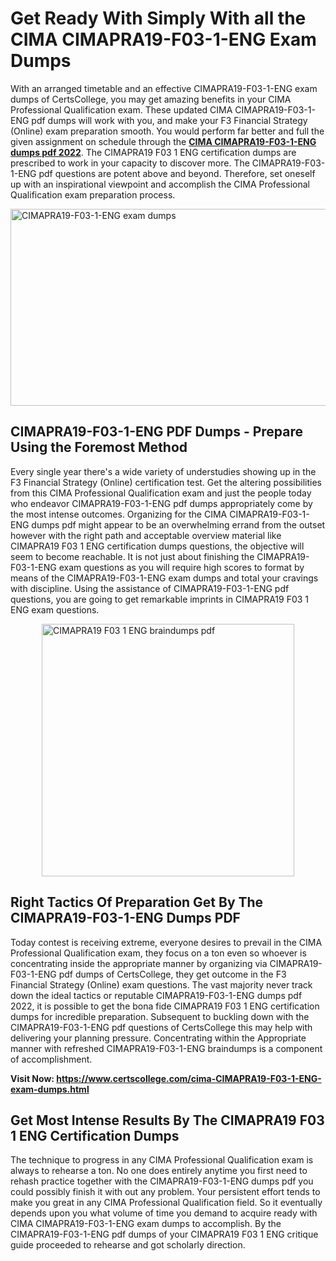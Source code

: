 <h1><strong>Get Ready With Simply With all the CIMA CIMAPRA19-F03-1-ENG Exam Dumps&nbsp;</strong></h1>
<p><span style="font-weight: 400;">With an arranged timetable and an effective  CIMAPRA19-F03-1-ENG exam dumps of CertsCollege, you may get amazing benefits in your CIMA Professional Qualification exam. These updated CIMA CIMAPRA19-F03-1-ENG pdf dumps will work with you, and make your F3 Financial Strategy (Online) exam preparation smooth. You would perform far better and full the given assignment on schedule through the <strong><a href="https://www.certscollege.com/cima-CIMAPRA19-F03-1-ENG-exam-dumps.html">CIMA CIMAPRA19-F03-1-ENG dumps pdf 2022</a></strong>. The CIMAPRA19 F03 1 ENG certification dumps are prescribed to work in your capacity to discover more. The  CIMAPRA19-F03-1-ENG pdf questions are potent above and beyond. Therefore, set oneself up with an inspirational viewpoint and accomplish the CIMA Professional Qualification exam preparation process.&nbsp;</span></p>
<p><span style="font-weight: 400;"><img style="display: block; margin-left: auto; margin-right: auto;" src="https://i.ibb.co/CPDK3ps/Yellow-and-Blue-Initiative-Blog-Banner.png" alt="CIMAPRA19-F03-1-ENG exam dumps" width="559" height="315" /></span></p>
<h2><strong>CIMAPRA19-F03-1-ENG PDF Dumps - Prepare Using the Foremost Method</strong></h2>
<p><span style="font-weight: 400;">Every single year there's a wide variety of understudies showing up in the F3 Financial Strategy (Online) certification test. Get the altering possibilities from this CIMA Professional Qualification exam and just the people today who endeavor CIMAPRA19-F03-1-ENG pdf dumps appropriately come by the most intense outcomes. Organizing for the CIMA CIMAPRA19-F03-1-ENG dumps pdf might appear to be an overwhelming errand from the outset however with the right path and acceptable overview material like CIMAPRA19 F03 1 ENG certification dumps questions, the objective will seem to become reachable. It is not just about finishing the CIMAPRA19-F03-1-ENG exam questions as you will require high scores to format by means of the CIMAPRA19-F03-1-ENG exam dumps and total your cravings with discipline. Using the assistance of CIMAPRA19-F03-1-ENG pdf questions, you are going to get remarkable imprints in CIMAPRA19 F03 1 ENG exam questions.</span></p>
<p><span style="font-weight: 400;"><a href="https://tinyurl.com/yde6wkt6"><img style="display: block; margin-left: auto; margin-right: auto;" src="https://i.ibb.co/9tMrhdY/Teacher-Appreciation-Invitation.png" alt="CIMAPRA19 F03 1 ENG braindumps pdf " width="404" height="404" /></a></span></p>
<h2><strong>Right Tactics Of Preparation Get By The CIMAPRA19-F03-1-ENG Dumps PDF</strong></h2>
<p><span style="font-weight: 400;">Today contest is receiving extreme, everyone desires to prevail in the CIMA Professional Qualification exam, they focus on a ton even so whoever is concentrating inside the appropriate manner by organizing via CIMAPRA19-F03-1-ENG pdf dumps of CertsCollege, they get outcome in the F3 Financial Strategy (Online) exam questions. The vast majority never track down the ideal tactics or reputable CIMAPRA19-F03-1-ENG dumps pdf 2022, it is possible to get the bona fide CIMAPRA19 F03 1 ENG certification dumps for incredible preparation. Subsequent to buckling down with the  CIMAPRA19-F03-1-ENG pdf questions of CertsCollege this may help with delivering your planning pressure. Concentrating within the Appropriate manner with refreshed CIMAPRA19-F03-1-ENG braindumps is a component of accomplishment.</span></p>
<p><span style="font-weight: 400;"><strong>Visit Now: <a href="https://www.certscollege.com/cima-CIMAPRA19-F03-1-ENG-exam-dumps.html">https://www.certscollege.com/cima-CIMAPRA19-F03-1-ENG-exam-dumps.html</a></strong></span></p>
<h2><strong>Get Most Intense Results By The CIMAPRA19 F03 1 ENG Certification Dumps</strong></h2>
<p><span style="font-weight: 400;">The technique to progress in any CIMA Professional Qualification exam is always to rehearse a ton. No one does entirely anytime you first need to rehash practice together with the CIMAPRA19-F03-1-ENG dumps pdf you could possibly finish it with out any problem. Your persistent effort tends to make you great in any CIMA Professional Qualification field. So it eventually depends upon you what volume of time you demand to acquire ready with CIMA CIMAPRA19-F03-1-ENG exam dumps to accomplish. By the CIMAPRA19-F03-1-ENG pdf dumps of your CIMAPRA19 F03 1 ENG critique guide proceeded to rehearse and got scholarly direction.</span></p>
